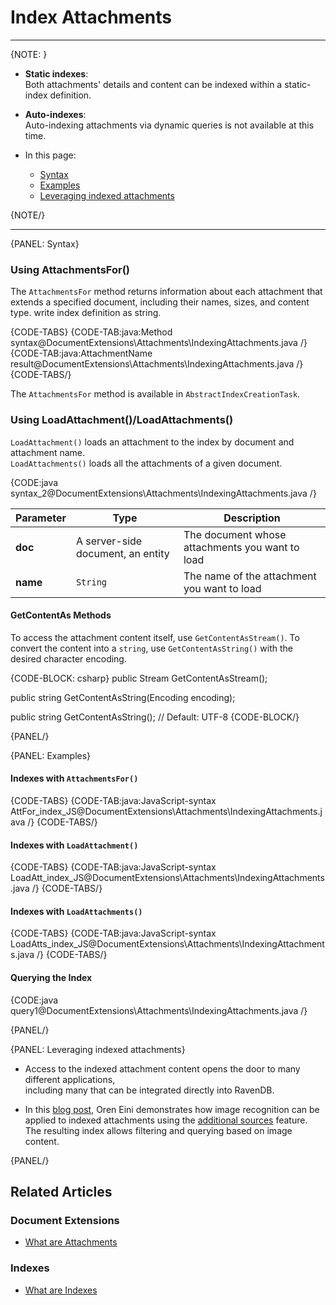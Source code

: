 # Index Attachments
---

{NOTE: }

* __Static indexes__:   
  Both attachments' details and content can be indexed within a static-index definition.

* __Auto-indexes__:  
  Auto-indexing attachments via dynamic queries is not available at this time.

* In this page:  
  * [Syntax](../../document-extensions/attachments/indexing#syntax)  
  * [Examples](../../document-extensions/attachments/indexing#examples)  
  * [Leveraging indexed attachments](../../document-extensions/attachments/indexing#leveraging-indexed-attachments)  

{NOTE/}

---

{PANEL: Syntax}

### Using AttachmentsFor()

The `AttachmentsFor` method returns information about each attachment that extends 
a specified document, including their names, sizes, and content type. write index definition as string.

{CODE-TABS}
{CODE-TAB:java:Method syntax@DocumentExtensions\Attachments\IndexingAttachments.java /}
{CODE-TAB:java:AttachmentName result@DocumentExtensions\Attachments\IndexingAttachments.java /}
{CODE-TABS/}

The `AttachmentsFor` method is available in `AbstractIndexCreationTask`.

### Using LoadAttachment()/LoadAttachments()

`LoadAttachment()` loads an attachment to the index by document and attachment name.  
`LoadAttachments()` loads all the attachments of a given document.  

{CODE:java syntax_2@DocumentExtensions\Attachments\IndexingAttachments.java /}

| Parameter | Type | Description |
| - | - | - |
| **doc** | A server-side document, an entity | The document whose attachments you want to load |
| **name** | `String` | The name of the attachment you want to load |

#### GetContentAs Methods

To access the attachment content itself, use `GetContentAsStream()`. To 
convert the content into a `string`, use `GetContentAsString()` with 
the desired character encoding.  

{CODE-BLOCK: csharp}
public Stream GetContentAsStream();

public string GetContentAsString(Encoding encoding);

public string GetContentAsString(); // Default: UTF-8
{CODE-BLOCK/}

{PANEL/}

{PANEL: Examples}

#### Indexes with `AttachmentsFor()`

{CODE-TABS}
{CODE-TAB:java:JavaScript-syntax AttFor_index_JS@DocumentExtensions\Attachments\IndexingAttachments.java /}
{CODE-TABS/}

#### Indexes with `LoadAttachment()`

{CODE-TABS}
{CODE-TAB:java:JavaScript-syntax LoadAtt_index_JS@DocumentExtensions\Attachments\IndexingAttachments.java /}
{CODE-TABS/}

#### Indexes with `LoadAttachments()`

{CODE-TABS}
{CODE-TAB:java:JavaScript-syntax LoadAtts_index_JS@DocumentExtensions\Attachments\IndexingAttachments.java /}
{CODE-TABS/}

#### Querying the Index


{CODE:java query1@DocumentExtensions\Attachments\IndexingAttachments.java /}

{PANEL/}

{PANEL: Leveraging indexed attachments}

* Access to the indexed attachment content opens the door to many different applications,  
  including many that can be integrated directly into RavenDB.

* In this [blog post](https://ayende.com/blog/192001-B/using-machine-learning-with-ravendb),
  Oren Eini demonstrates how image recognition can be applied to indexed attachments using the [additional sources](../../indexes/extending-indexes) feature.
  The resulting index allows filtering and querying based on image content.

{PANEL/}


## Related Articles

### Document Extensions

- [What are Attachments](../../document-extensions/attachments/what-are-attachments)  

### Indexes

- [What are Indexes](../../indexes/what-are-indexes)
